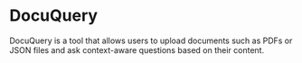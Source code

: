 # DocuQuery
DocuQuery is a tool that allows users to upload documents such as PDFs or JSON files and ask context-aware questions based on their content.

